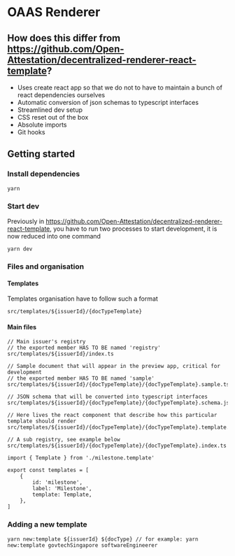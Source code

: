 # OAAS Renderer

## How does this differ from https://github.com/Open-Attestation/decentralized-renderer-react-template?

-   Uses create react app so that we do not to have to maintain a bunch of react dependencies ourselves
-   Automatic conversion of json schemas to typescript interfaces
-   Streamlined dev setup
-   CSS reset out of the box
-   Absolute imports
-   Git hooks

## Getting started

### Install dependencies

```
yarn
```

### Start dev

Previously in https://github.com/Open-Attestation/decentralized-renderer-react-template, you have to run two processes to start development, it is now reduced into one command

```
yarn dev
```

### Files and organisation

#### Templates

Templates organisation have to follow such a format

```
src/templates/${issuerId}/{docTypeTemplate}
```

#### Main files

```
// Main issuer's registry
// the exported member HAS TO BE named 'registry'
src/templates/${issuerId}/index.ts

// Sample document that will appear in the preview app, critical for development
// the exported member HAS TO BE named 'sample'
src/templates/${issuerId}/{docTypeTemplate}/{docTypeTemplate}.sample.ts

// JSON schema that will be converted into typescript interfaces
src/templates/${issuerId}/{docTypeTemplate}/{docTypeTemplate}.schema.json

// Here lives the react component that describe how this particular template should render
src/templates/${issuerId}/{docTypeTemplate}/{docTypeTemplate}.template.json

// A sub registry, see example below
src/templates/${issuerId}/{docTypeTemplate}/{docTypeTemplate}.index.ts

import { Template } from './milestone.template'

export const templates = [
    {
        id: 'milestone',
        label: 'Milestone',
        template: Template,
    },
]
```

### Adding a new template

```
yarn new:template ${issuerId} ${docType} // for example: yarn new:template govtechSingapore softwareEngineerer
```
